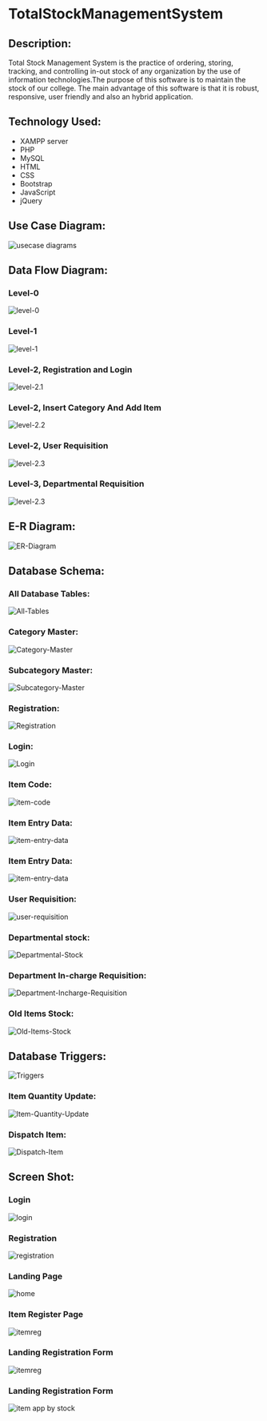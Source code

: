 # TotalStockManagementSystem
## Description:
Total Stock Management System is the practice of ordering, storing, tracking, and controlling in-out stock of any organization by the use of information technologies.The purpose of this software is to maintain the stock of our college. The main advantage of this software is that it is robust, responsive, user friendly and also an hybrid application.
## Technology Used:
- XAMPP server
- PHP
- MySQL
- HTML
- CSS
- Bootstrap
- JavaScript
- jQuery
## Use Case Diagram:
![usecase diagrams](Diagrams/DIAGRAM.png)
## Data Flow Diagram:
### Level-0
![level-0](Diagrams/level0.png)
### Level-1
![level-1](Diagrams/Level_1.jpg)
### Level-2, Registration and Login
![level-2.1](Diagrams/level_2_reg_login.jpg)
### Level-2, Insert Category And Add Item
![level-2.2](Diagrams/level_2_insert_catagory_and_add_item.jpg)
### Level-2, User Requisition
![level-2.3](Diagrams/Level2_userrequisition.jpg)
### Level-3, Departmental Requisition
![level-2.3](Diagrams/level_3_Dept_req.png)
## E-R Diagram:
![ER-Diagram](Diagrams/ER_09_05.png)
## Database Schema:
### All Database Tables:
![All-Tables](Schemas/stock_management.png)
### Category Master:
![Category-Master](Schemas/category_master.png)
### Subcategory Master:
![Subcategory-Master](Schemas/subcategory_master.png)
### Registration:
![Registration](Schemas/registration.png)
### Login:
![Login](Schemas/login_details.png)
### Item Code:
![item-code](Schemas/item_code.png)
### Item Entry Data:
![item-entry-data](Schemas/item_entry_data.png)
### Item Entry Data:
![item-entry-data](Schemas/item_entry_data.png)
### User Requisition:
![user-requisition](Schemas/user_requisition.png)
### Departmental stock:
![Departmental-Stock](Schemas/dept_stock.png)
### Department In-charge Requisition:
![Department-Incharge-Requisition](Schemas/dept_inc_req.png)
### Old Items Stock:
![Old-Items-Stock](Schemas/old_stock.png)

## Database Triggers:
![Triggers](Schemas/triggers.png)

### Item Quantity Update:
![Item-Quantity-Update](Schemas/trigger_it.jpg)

### Dispatch Item:
![Dispatch-Item](Schemas/trigger_di.jpg)


## Screen Shot:
### Login
![login](screenShot/login.png)
### Registration
![registration](screenShot/reg.jpg)
### Landing Page
![home](screenShot/home.jpg)
### Item Register Page
![itemreg](screenShot/itemregister.png)
### Landing Registration Form
![itemreg](screenShot/itemregister.png)
### Landing Registration Form
![item app by stock](screenShot/item_app_by_stock.png)
